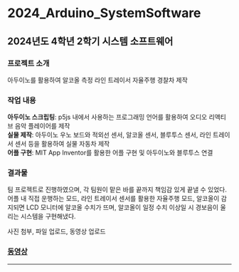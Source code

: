# 2024_Arduino_SystemSoftware

## 2024년도 4학년 2학기 시스템 소프트웨어  

### 프로젝트 소개
아두이노를 활용하여 알코올 측정 라인 트레이서 자율주행 경찰차 제작  

### 작업 내용
**아두이노 스크립팅**: p5js 내에서 사용하는 프로그래밍 언어를 활용하여 오디오 리액티브 음악 플레이어를 제작  
**실물 제작**: 아두이노 우노 보드와 적외선 센서, 알코올 센서, 블루투스 센서, 라인 트레이서 센서 등을 활용하여 실물 자동차 제작  
**어플 구현**: MIT App Inventor를 활용한 어플 구현 및 아두이노와 블루투스 연결  

### 결과물
팀 프로젝트로 진행하였으며, 각 팀원이 맡은 바를 끝까지 책임감 있게 끝낼 수 있었다.
어플 내 직접 운행하는 모드, 라인 트레이서 센서를 활용한 자율주행 모드, 알코올이 감지되면 LCD 모니터에 알코올 수치가 뜨며, 알코올이 일정 수치 이상일 시 경보음이 울리는 시스템을 구현해냈다.

사진 첨부, 파일 업로드, 동영상 업로드

### [동영상](_)  

---

